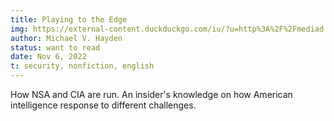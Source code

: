 ```yaml
---
title: Playing to the Edge
img: https://external-content.duckduckgo.com/iu/?u=http%3A%2F%2Fmediad.publicbroadcasting.net%2Fp%2Fwamc%2Ffiles%2Fstyles%2Fx_large%2Fpublic%2F201603%2Fmichaelhayden-playingtotheedge.jpg&f=1&nofb=1&ipt=f385b4185c5fe6e43992413efd4c4039051532ea0a1812dd4f4f65a83f41c480&ipo=images
author: Michael V. Hayden
status: want to read
date: Nov 6, 2022
t: security, nonfiction, english
---
```


How NSA and CIA are run. An insider's knowledge on how American intelligence response to different challenges.
